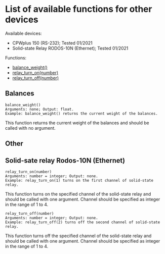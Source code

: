 # List of available functions for other devices

Available devices:
- CPWplus 150 (RS-232); Tested 01/2021
- Solid-state Relay RODOS-10N (Ethernet); Tested 01/2021

Functions:
- [balance_weight()](#balance_weight)<br/>
- [relay_turn_on(number)](#turn_onnumber)<br/>
- [relay_turn_off(number)](#turn_offnumber)<br/>

## Balances
```python3
balance_weight()
Arguments: none; Output: float.
Example: balance_weight() returns the current weight of the balances.
```
This function returns the current weight of the balances and should be called with no argument.

## Other
## Solid-sate relay Rodos-10N (Ethernet)
```python3
relay_turn_on(number)
Arguments: number = integer; Output: none.
Example: relay_turn_on(1) turns on the first channel of solid-state relay.
```
This function turns on the specified channel of the solid-state relay and should be called with one argument. Channel should be specified as integer in the range of 1 to 4.
```python3
relay_turn_off(number)
Arguments: number = integer; Output: none.
Example: relay_turn_off(2) turns off the second channel of solid-state relay.
```
This function turns off the specified channel of the solid-state relay and should be called with one argument. Channel should be specified as integer in the range of 1 to 4.